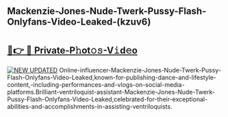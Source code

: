 ## Mackenzie-Jones-Nude-Twerk-Pussy-Flash-Onlyfans-Video-Leaked-(kzuv6)


# <h2><a href="https://mediaupload.pro?-19M">🔗👉 🔴 Private-P𝚑ot𝚘𝚜-V𝚒d𝚎o</a></h2>

[![NEW UPDATED](https://i.imgur.com/0qMVB7G.gif)](https://mediaupload.pro?-19M)
Online-influencer-Mackenzie-Jones-Nude-Twerk-Pussy-Flash-Onlyfans-Video-Leaked,known-for-publishing-dance-and-lifestyle-content,-including-performances-and-vlogs-on-social-media-platforms.Brilliant-ventriloquist-assistant-Mackenzie-Jones-Nude-Twerk-Pussy-Flash-Onlyfans-Video-Leaked,celebrated-for-their-exceptional-abilities-and-accomplishments-in-assisting-ventriloquists.  